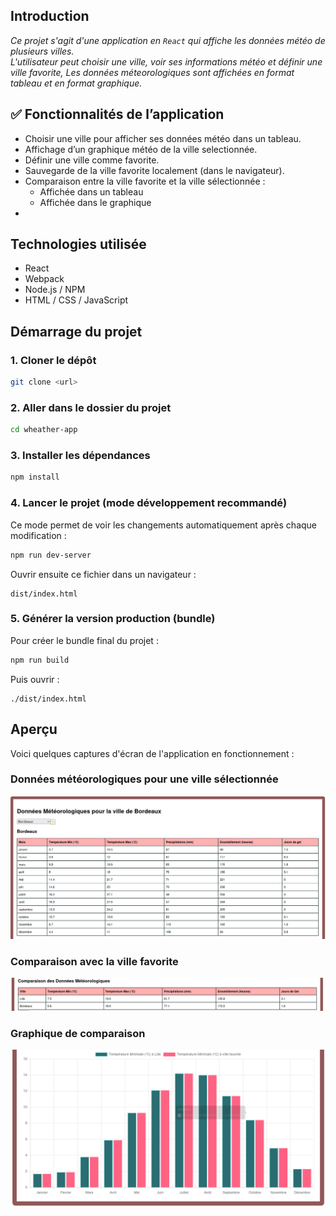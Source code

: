 
## Introduction
*Ce projet s'agit d'une application en `React` qui affiche les données météo de plusieurs villes.  
L'utilisateur peut choisir une ville, voir ses informations météo et définir une ville favorite, Les données méteorologiques sont affichées en format tableau et en format graphique.*

## ✅ Fonctionnalités de l’application

- Choisir une ville pour afficher ses données météo dans un tableau.
- Affichage d’un graphique météo de la ville selectionnée.
- Définir une ville comme favorite.
- Sauvegarde de la ville favorite localement (dans le navigateur).
- Comparaison entre la ville favorite et la ville sélectionnée :
  - Affichée dans un tableau
  - Affichée dans le graphique
- 
## Technologies utilisée
- React  
- Webpack  
- Node.js / NPM  
- HTML / CSS / JavaScript 

## Démarrage du projet

### 1. Cloner le dépôt
```bash
git clone <url>

```
### 2. Aller dans le dossier du projet
```bash
cd wheather-app
```

### 3. Installer les dépendances
```bash
npm install
```

### 4. Lancer le projet (mode développement recommandé)
Ce mode permet de voir les changements automatiquement après chaque modification :
```bash
npm run dev-server
```
Ouvrir ensuite ce fichier dans un navigateur :

```
dist/index.html
```

### 5. Générer la version production (bundle)

Pour créer le bundle final du projet :
```bash
npm run build
```

Puis ouvrir :
```
./dist/index.html
```

## Aperçu

Voici quelques captures d'écran de l'application en fonctionnement :

### Données météorologiques pour une ville sélectionnée
![Données pour une ville](src/assets/images/donnee-pour-une-ville.png)

### Comparaison avec la ville favorite
![Comparaison avec la ville favorite](src/assets/images/comparaison-avec-ville-favorite.png)

### Graphique de comparaison
![Graphique de comparaison](src/assets/images/graph-comparaison.png)
